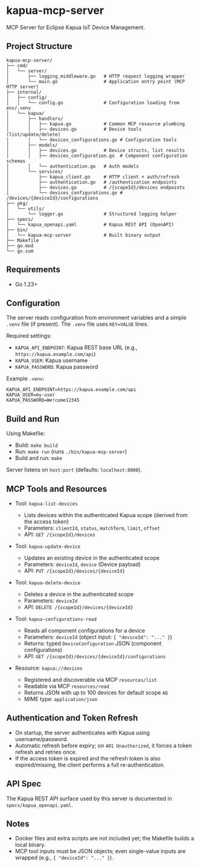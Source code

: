 # kapua-mcp-server
MCP Server for Eclipse Kapua IoT Device Management.

## Project Structure

```
kapua-mcp-server/
├── cmd/
│   └── server/
│       ├── logging_middleware.go   # HTTP request logging wrapper
│       └── main.go                 # Application entry point (MCP HTTP server)
├── internal/
│   ├── config/
│   │   └── config.go               # Configuration loading from env/.venv
│   └── kapua/
│       ├── handlers/
│       │   ├── kapua.go            # Common MCP resource plumbing
│       │   ├── devices.go          # Device tools (list/update/delete)
│       │   └── devices_configurations.go # Configuration tools
│       ├── models/
│       │   ├── devices.go          # Device structs, list results
│       │   ├── devices_configuration.go  # Component configuration schemas
│       │   └── authentication.go   # Auth models
│       └── services/
│           ├── kapua_client.go     # HTTP client + auth/refresh
│           ├── authentication.go   # /authentication endpoints
│           ├── devices.go          # /{scopeId}/devices endpoints
│           └── devices_configurations.go # /devices/{deviceId}/configurations
├── pkg/
│   └── utils/
│       └── logger.go               # Structured logging helper
├── specs/
│   └── kapua_openapi.yaml          # Kapua REST API (OpenAPI)
├── bin/
│   └── kapua-mcp-server            # Built binary output
├── Makefile
├── go.mod
└── go.sum
```

## Requirements
- Go 1.23+

## Configuration
The server reads configuration from environment variables and a simple `.venv` file (if present). The `.venv` file uses `KEY=VALUE` lines.

Required settings:
- `KAPUA_API_ENDPOINT`: Kapua REST base URL (e.g., `https://kapua.example.com/api`)
- `KAPUA_USER`: Kapua username
- `KAPUA_PASSWORD`: Kapua password

Example `.venv`:
```
KAPUA_API_ENDPOINT=https://kapua.example.com/api
KAPUA_USER=my-user
KAPUA_PASSWORD=We!come12345
```

## Build and Run

Using Makefile:
- Build: `make build`
- Run: `make run` (runs `./bin/kapua-mcp-server`)
- Build and run: `make`

Server listens on `host:port` (defaults: `localhost:8000`).

## MCP Tools and Resources
- Tool: `kapua-list-devices`
  - Lists devices within the authenticated Kapua scope (derived from the access token)
  - Parameters: `clientId`, `status`, `matchTerm`, `limit`, `offset`
  - API: `GET /{scopeId}/devices`

- Tool: `kapua-update-device`
  - Updates an existing device in the authenticated scope
  - Parameters: `deviceId`, `device` (Device payload)
  - API: `PUT /{scopeId}/devices/{deviceId}`

- Tool: `kapua-delete-device`
  - Deletes a device in the authenticated scope
  - Parameters: `deviceId`
  - API: `DELETE /{scopeId}/devices/{deviceId}`

- Tool: `kapua-configurations-read`
  - Reads all component configurations for a device
  - Parameters: `deviceId` (object input: `{ "deviceId": "..." }`)
  - Returns: typed `DeviceConfiguration` JSON (component configurations)
  - API: `GET /{scopeId}/devices/{deviceId}/configurations`

- Resource: `kapua://devices`
  - Registered and discoverable via MCP `resources/list`
  - Readable via MCP `resources/read`
  - Returns JSON with up to 100 devices for default scope `AQ`
  - MIME type: `application/json`

## Authentication and Token Refresh
- On startup, the server authenticates with Kapua using username/password.
- Automatic refresh before expiry; on `401 Unauthorized`, it forces a token refresh and retries once.
- If the access token is expired and the refresh token is also expired/missing, the client performs a full re-authentication.

## API Spec
The Kapua REST API surface used by this server is documented in `specs/kapua_openapi.yaml`.

## Notes
- Docker files and extra scripts are not included yet; the Makefile builds a local binary.
 - MCP tool inputs must be JSON objects; even single-value inputs are wrapped (e.g., `{ "deviceId": "..." }`).
